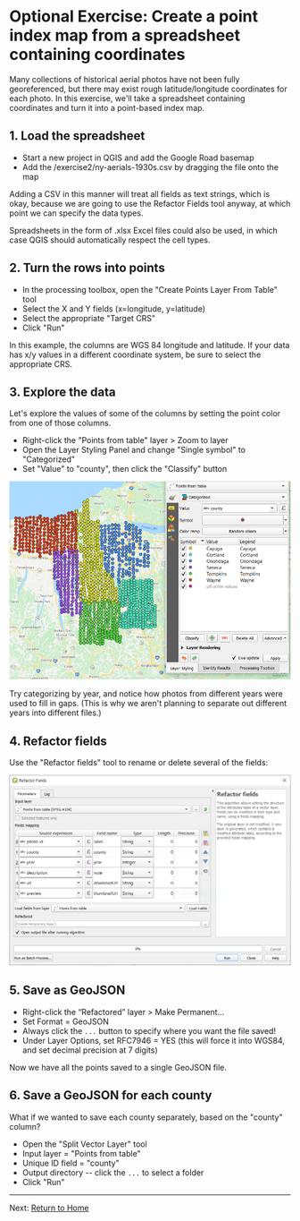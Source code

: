# Optional Exercise: Create a point index map from a spreadsheet containing coordinates

Many collections of historical aerial photos have not been fully georeferenced, but there may exist rough latitude/longitude coordinates for each photo.  In this exercise, we'll take a spreadsheet containing coordinates and turn it into a point-based index map.

## 1. Load the spreadsheet

- Start a new project in QGIS and add the Google Road basemap
- Add the /exercise2/ny-aerials-1930s.csv by dragging the file onto the map

Adding a CSV in this manner will treat all fields as text strings, which is okay, because we are going to use the Refactor Fields tool anyway, at which point we can specify the data types.

Spreadsheets in the form of .xlsx Excel files could also be used, in which case QGIS should automatically respect the cell types.

## 2. Turn the rows into points

- In the processing toolbox, open the "Create Points Layer From Table" tool
- Select the X and Y fields (x=longitude, y=latitude)
- Select the appropriate "Target CRS"
- Click "Run"

In this example, the columns are WGS 84 longitude and latitude.  If your data has x/y values in a different coordinate system, be sure to select the appropriate CRS.

## 3. Explore the data

Let's explore the values of some of the columns by setting the point color from one of those columns.

- Right-click the "Points from table" layer > Zoom to layer
- Open the Layer Styling Panel and change "Single symbol" to "Categorized"
- Set "Value" to "county", then click the "Classify" button

![Categorized by county](/image/exop-categorized-county.png)

Try categorizing by year, and notice how photos from different years were used to fill in gaps.  (This is why we aren't planning to separate out different years into different files.)

## 4. Refactor fields

Use the "Refactor fields" tool to rename or delete several of the fields:

![refactor fields dialog](/image/exop-refactor-fields.png)

## 5. Save as GeoJSON

- Right-click the “Refactored” layer > Make Permanent…
- Set Format = GeoJSON
- Always click the `...` button to specify where you want the file saved!
- Under Layer Options, set RFC7946 = YES (this will force it into WGS84, and set decimal precision at 7 digits)

Now we have all the points saved to a single GeoJSON file.

## 6. Save a GeoJSON for each county

What if we wanted to save each county separately, based on the "county" column?

- Open the "Split Vector Layer" tool
- Input layer = "Points from table"
- Unique ID field = "county"
- Output directory -- click the `...` to select a folder
- Click "Run"

----

Next: [Return to Home](index)
